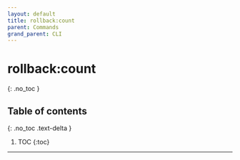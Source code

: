 ```yaml
---
layout: default
title: rollback:count
parent: Commands
grand_parent: CLI
---
```


# rollback:count
{: .no_toc }

## Table of contents
{: .no_toc .text-delta }

1. TOC
{:toc}
----

